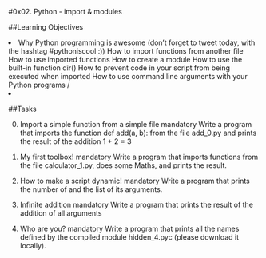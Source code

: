 #0x02. Python - import & modules

##Learning Objectives

<li>
Why Python programming is awesome (don’t forget to tweet today, with the hashtag #pythoniscool :))
How to import functions from another file
How to use imported functions
How to create a module
How to use the built-in function dir()
How to prevent code in your script from being executed when imported
How to use command line arguments with your Python programs
/<li>

##Tasks

0. Import a simple function from a simple file mandatory
Write a program that imports the function def add(a, b): from the file add_0.py and prints the result of the addition 1 + 2 = 3

1. My first toolbox! mandatory
Write a program that imports functions from the file calculator_1.py, does some Maths, and prints the result.

2. How to make a script dynamic! mandatory
Write a program that prints the number of and the list of its arguments.

3. Infinite addition mandatory
Write a program that prints the result of the addition of all arguments

4. Who are you? mandatory
Write a program that prints all the names defined by the compiled module hidden_4.pyc (please download it locally).

